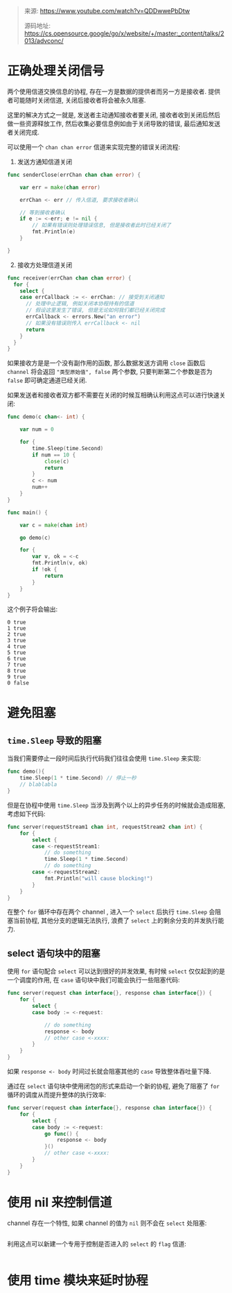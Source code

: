 > 来源: https://www.youtube.com/watch?v=QDDwwePbDtw
>
> 源码地址: https://cs.opensource.google/go/x/website/+/master:_content/talks/2013/advconc/

# 正确处理关闭信号

两个使用信道交换信息的协程, 存在一方是数据的提供者而另一方是接收者. 提供者可能随时关闭信道, 关闭后接收者将会被永久阻塞.

这里的解决方式之一就是, 发送者主动通知接收者要关闭, 接收者收到关闭后然后做一些资源释放工作, 然后收集必要信息例如由于关闭导致的错误, 最后通知发送者关闭完成.

可以使用一个 `chan chan error` 信道来实现完整的错误关闭流程:

1. 发送方通知信道关闭

```go
func senderClose(errChan chan chan error) {

	var err = make(chan error)

	errChan <- err // 传入信道, 要求接收者确认

	// 等到接收者确认
	if e := <-err; e != nil {
		// 如果有错误则处理错误信息, 但是接收者此时已经关闭了
		fmt.Println(e)
	}

}
```

2. 接收方处理信道关闭

```go
func receiver(errChan chan chan error) {
  for {
    select {
    case errCallback := <- errChan: // 接受到关闭通知
      // 处理中止逻辑, 例如关闭本协程持有的信道
      // 假设这里发生了错误, 但是无论如何我们都已经关闭完成
      errCallback <- errors.New("an error")
      // 如果没有错误则传入 errCallback <- nil
      return
    }
  }
}
```

如果接收方是是一个没有副作用的函数, 那么数据发送方调用 `close` 函数后 `channel` 将会返回 `"类型原始值", false` 两个参数, 只要判断第二个参数是否为 `false` 即可确定通道已经关闭.

如果发送者和接收者双方都不需要在关闭的时候互相确认利用这点可以进行快速关闭:

```go
func demo(c chan<- int) {

	var num = 0

	for {
		time.Sleep(time.Second)
		if num == 10 {
			close(c)
			return
		}
		c <- num
		num++
	}
}

func main() {

	var c = make(chan int)

	go demo(c)

	for {
		var v, ok = <-c
		fmt.Println(v, ok)
		if !ok {
			return
		}
	}
}
```

这个例子将会输出:

```
0 true
1 true
2 true
3 true
4 true
5 true
6 true
7 true
8 true
9 true
0 false
```

# 避免阻塞

## `time.Sleep` 导致的阻塞

当我们需要停止一段时间后执行代码我们往往会使用 `time.Sleep` 来实现:

```go
func demo(){
    time.Sleep(1 * time.Second) // 停止一秒
    // blablabla
}
```

但是在协程中使用 `time.Sleep` 当涉及到两个以上的异步任务的时候就会造成阻塞, 考虑如下代码:

```go
func server(requestStream1 chan int, requestStream2 chan int) {
	for {
		select {
		case <-requestStream1:
			// do something
			time.Sleep(1 * time.Second)
			// do something
		case <-requestStream2:
			fmt.Println("will cause blocking!")
		}
	}
}
```

在整个 `for` 循环中存在两个 channel , 进入一个 `select` 后执行 `time.Sleep` 会阻塞当前协程, 其他分支的逻辑无法执行, 浪费了 `select` 上的剩余分支的并发执行能力.

## select 语句块中的阻塞

使用 `for` 语句配合 `select` 可以达到很好的并发效果, 有时候 `select` 仅仅起到的是一个调度的作用, 在 `case` 语句块中我们可能会执行一些阻塞代码:

```go
func server(request chan interface{}, response chan interface{}) {
	for {
		select {
		case body := <-request:

			// do something
			response <- body
			// other case <-xxxx:
		}
	}
}
```

如果 `response <- body` 时间过长就会阻塞其他的 `case` 导致整体吞吐量下降.

通过在 `select` 语句块中使用闭包的形式来启动一个新的协程, 避免了阻塞了 `for` 循环的调度从而提升整体的执行效率:

```go
func server(request chan interface{}, response chan interface{}) {
	for {
		select {
		case body := <-request:
			go func() {
				response <- body
			}()
			// other case <-xxxx:
		}
	}
}
```

# 使用 nil 来控制信道

channel 存在一个特性, 如果 channel 的值为 `nil` 则不会在 `select` 处阻塞:

```go
```

利用这点可以新建一个专用于控制是否进入的 `select` 的 `flag` 信道:

```go

```

# 使用 time 模块来延时协程


